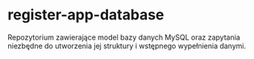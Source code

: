 # register-app-database
Repozytorium zawierające model bazy danych MySQL oraz zapytania niezbędne do utworzenia jej struktury i wstępnego wypełnienia danymi.
